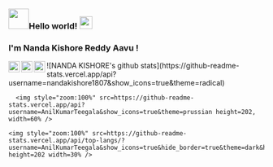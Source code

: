 <!--
### Hi there 👋

**nandakishore1807/nandakishore1807** is a ✨ _special_ ✨ repository because its `README.md` (this file) appears on your GitHub profile.

H are some ideas to get you started:

- 🔭 I’m currently working on ...
- 🌱 I’m currently learning ...
- 👯 I’m looking to collaborate on ...
- 🤔 I’m looking for help with ...
- 💬 Ask me about ...
- 📫 How to reach me: ...
- 😄 Pronouns: ...
- ⚡ Fun fact: ...
-->
### <img src="https://media1.tenor.com/images/9be16ee212250abbaf952e29f14fcb5e/tenor.gif?itemid=9499717" width="40px"/>Hello world!&nbsp;<img src="https://media.giphy.com/media/101qnIE0eyZIfS/giphy.gif" width="25px">

### I'm Nanda Kishore Reddy Aavu ! 

<a href="https://twitter.com/nandakishor1807">

  <img align="left" alt="Nanda Kishore's Twitter" width="22px" src="https://cdn.jsdelivr.net/npm/simple-icons@v3/icons/twitter.svg" />

</a>

<a href="https://www.linkedin.com/in/nanda-kishore-reddy">

  <img align="left" alt="Nanda Kishore's LinkdeIN" width="22px" src="https://cdn.jsdelivr.net/npm/simple-icons@v3/icons/linkedin.svg" />

</a>
<a href="https://t.me/nandakishore1807">

  <img align="left" alt="Nanda Kishore's Telegram" width="22px" src="https://cdn.jsdelivr.net/npm/simple-icons@v3/icons/telegram.svg" />

</a>
![NANDA KISHORE's github stats](https://github-readme-stats.vercel.app/api?username=nandakishore1807&show_icons=true&theme=radical)
<div>

      <img style="zoom:100%" src=https://github-readme-stats.vercel.app/api?username=AnilKumarTeegala&show_icons=true&theme=prussian height=202, width=60% />

    <img style="zoom:100%" src=https://github-readme-stats.vercel.app/api/top-langs/?username=AnilKumarTeegala&show_icons=true&hide_border=true&theme=dark&hide=CSS,JavaScript height=202 width=30% />

</div>
